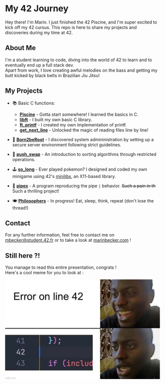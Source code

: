 # My 42 Journey

Hey there! I'm Marin. I just finished the 42 Piscine, and I'm super excited to kick off my 42 cursus. This repo is here to share my projects and discoveries during my time at 42.

## About Me

I'm a student learning to code, diving into the world of 42 to learn and to eventually end up a full stack dev.  
Apart from work, I love creating awful melodies on the bass and getting my butt kicked by black belts in Brazilian Jiu Jitsu!

## My Projects

 -  📚 Basic C functions:
	- [**Piscine**](./0-piscine/) - Gotta start somewhere! I learned the basics in C.
	- [**libft**](./1-libft/) - I built my own basic C library.
	- [**ft_printf**](./2.0-ft_printf/) - I created my own implementation of printf.
	- [**get_next_line**](./2.1-get_next_line/) - Unlocked the magic of reading files line by line!

- 🔧 [**Born2beRoot**](./2.2-Born2beroot/) - I discovered system admininistration by setting up a secure server environment following strict guidelines. 

- 🔄 [**push_swap**](./3.0-push_swap/) - An introduction to sorting algorithms through restricted operations. 

- 🕹️ [**so_long**](./3.1-so_long/) - Ever played pokemon? I designed and coded my own minigame using 42's [minilibx](https://github.com/42Paris/minilibx-linux), an X11-based library.

- 🚰 [**pipex**](./3.2-pipex/) - A program reproducing the pipe `|` behavior. ~~Such a pain in th~~ Such a thrilling project!

- 🍽️ [**Philosophers**](./4.0-Philosophers/) - In progress! Eat, sleep, think, repeat (don't lose the thread!)

## Contact

For any further information, feel free to contact me on [mbecker@student.42.fr](mailto:mbecker@student.42.fr) or to take a look at [marinbecker.com](https://www.marinbecker.com) !


## Still here ?!

You manage to read this entire presentation, congrats !   
Here's a cool meme for you to look at :
<div align="center">
	<img src="./.misc/meme-line42.jpg" alt="Cool Meme" style="max-width: 600">
</div>
